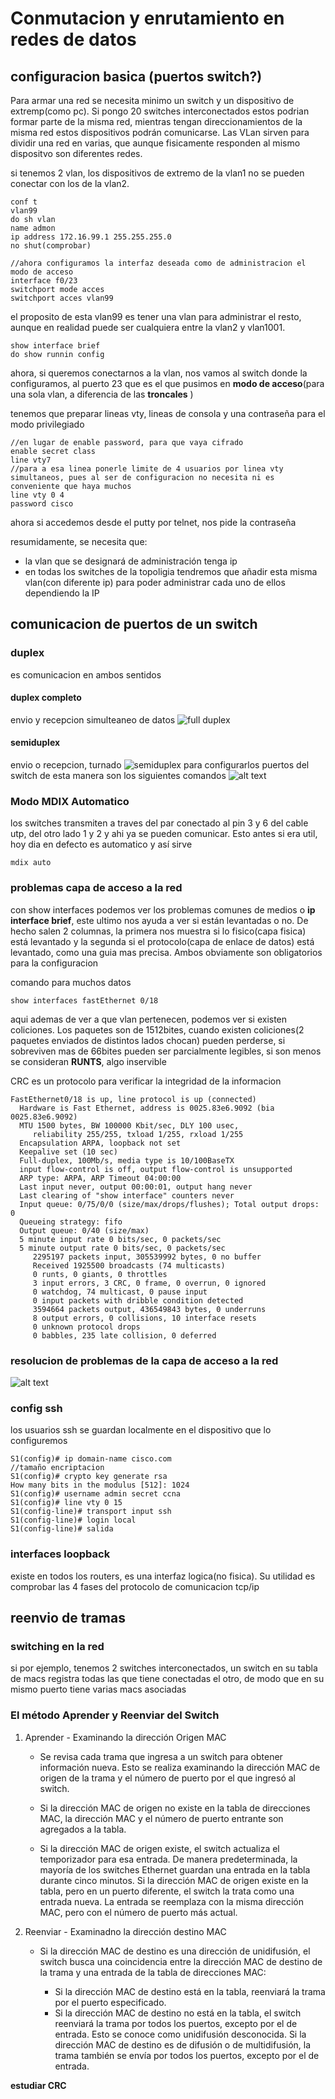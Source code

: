 # Conmutacion y enrutamiento en redes de datos

## configuracion basica (puertos switch?)

Para armar una red se necesita minimo un switch y un dispositivo de extremp(como pc). Si pongo 20 switches interconectados estos podrian formar parte de la misma red, mientras tengan direccionamientos de la misma red estos dispositivos podrán comunicarse. Las VLan sirven para dividir una red en varias, que aunque fisicamente responden al mismo dispositvo son diferentes redes.

si tenemos 2 vlan, los dispositivos de extremo de la vlan1 no se pueden conectar con los de la vlan2.
```
conf t
vlan99
do sh vlan
name admon
ip address 172.16.99.1 255.255.255.0
no shut(comprobar)

//ahora configuramos la interfaz deseada como de administracion el modo de acceso
interface f0/23
switchport mode acces
switchport acces vlan99
```

el proposito de esta vlan99 es tener una vlan para administrar el resto, aunque en realidad puede ser cualquiera entre la vlan2 y vlan1001.
```
show interface brief
do show runnin config
```
ahora, si queremos conectarnos a la vlan, nos vamos al switch donde la configuramos, al puerto 23 que es el que pusimos en **modo de acceso**(para una sola vlan, a diferencia de las **troncales** ) 

tenemos que preparar lineas vty, lineas de consola y una contraseña para el modo privilegiado

```
//en lugar de enable password, para que vaya cifrado
enable secret class
line vty7
//para a esa linea ponerle limite de 4 usuarios por linea vty simultaneos, pues al ser de configuracion no necesita ni es conveniente que haya muchos
line vty 0 4 
password cisco
```

ahora si accedemos desde el putty por telnet, nos pide la contraseña

resumidamente, se necesita que: 
- la vlan que se designará de administración tenga ip
- en todas los switches de la topoligia tendremos que añadir esta misma vlan(con diferente ip) para poder administrar cada uno de ellos dependiendo la IP

## comunicacion de puertos de un switch
### duplex 
es comunicacion en ambos sentidos
#### duplex completo
envio y recepcion simulteaneo de datos
![full duplex](Fdup.png)

#### semiduplex
envio o recepcion, turnado
![semiduplex](HDup.png)
para configurarlos puertos del switch de esta manera son los siguientes comandos
![alt text](image.png)
### Modo MDIX Automatico
los switches transmiten a traves del par conectado al pin 3 y 6 del cable utp, del otro lado 1 y 2 y ahi ya se pueden comunicar. Esto antes si era util, hoy dia en defecto es automatico y así sirve 
```
mdix auto
```
### problemas capa de acceso a la red
con show interfaces podemos ver los problemas comunes de medios o **ip interface brief**, este ultimo nos ayuda a ver si están levantadas o no. De hecho salen 2 columnas, la primera nos muestra si lo fisico(capa fisica) está levantado y la segunda si el protocolo(capa de enlace de datos) está levantado, como una guia mas precisa. Ambos obviamente son obligatorios para la configuracion


comando para muchos datos
```
show interfaces fastEthernet 0/18
```
aqui ademas de ver a que vlan pertenecen, podemos ver si existen coliciones. Los paquetes son de 1512bites, cuando existen coliciones(2 paquetes enviados de distintos lados chocan) pueden perderse, si sobreviven mas de 66bites pueden ser parcialmente legibles, si son menos se consideran **RUNTS**, algo inservible

CRC es un protocolo para verificar la integridad de la informacion

```
FastEthernet0/18 is up, line protocol is up (connected)
  Hardware is Fast Ethernet, address is 0025.83e6.9092 (bia 0025.83e6.9092)
  MTU 1500 bytes, BW 100000 Kbit/sec, DLY 100 usec,
     reliability 255/255, txload 1/255, rxload 1/255
  Encapsulation ARPA, loopback not set
  Keepalive set (10 sec)
  Full-duplex, 100Mb/s, media type is 10/100BaseTX
  input flow-control is off, output flow-control is unsupported
  ARP type: ARPA, ARP Timeout 04:00:00
  Last input never, output 00:00:01, output hang never
  Last clearing of "show interface" counters never
  Input queue: 0/75/0/0 (size/max/drops/flushes); Total output drops: 0
  Queueing strategy: fifo
  Output queue: 0/40 (size/max)
  5 minute input rate 0 bits/sec, 0 packets/sec
  5 minute output rate 0 bits/sec, 0 packets/sec
     2295197 packets input, 305539992 bytes, 0 no buffer
     Received 1925500 broadcasts (74 multicasts)
     0 runts, 0 giants, 0 throttles
     3 input errors, 3 CRC, 0 frame, 0 overrun, 0 ignored
     0 watchdog, 74 multicast, 0 pause input
     0 input packets with dribble condition detected
     3594664 packets output, 436549843 bytes, 0 underruns
     8 output errors, 0 collisions, 10 interface resets
     0 unknown protocol drops
     0 babbles, 235 late collision, 0 deferred
```
### resolucion de problemas de la capa de acceso a la red
![alt text](image-1.png)

### config ssh

los usuarios ssh se guardan localmente en el dispositivo que lo configuremos

```
S1(config)# ip domain-name cisco.com
//tamaño encriptacion
S1(config)# crypto key generate rsa
How many bits in the modulus [512]: 1024
S1(config)# username admin secret ccna
S1(config)# line vty 0 15
S1(config-line)# transport input ssh
S1(config-line)# login local
S1(config-line)# salida
```

### interfaces loopback
existe en todos los routers, es una interfaz logica(no fisica). Su utilidad es comprobar las 4 fases del protocolo de comunicacion tcp/ip

## reenvio de tramas
### switching en la red
si por ejemplo, tenemos 2 switches interconectados, un switch en su tabla de macs registra todas las que tiene conectadas el otro, de modo que en su mismo puerto tiene varias macs asociadas

### El método Aprender y Reenviar del Switch

1. Aprender - Examinando la dirección Origen MAC
   - Se revisa cada trama que ingresa a un switch para obtener información nueva. Esto se realiza examinando la dirección MAC de origen de la trama y el número de puerto por el que ingresó al switch.

   - Si la dirección MAC de origen no existe en la tabla de direcciones MAC, la dirección MAC y el número de puerto entrante son agregados a la tabla.
   - Si la dirección MAC de origen existe, el switch actualiza el temporizador para esa entrada. De manera predeterminada, la mayoría de los switches Ethernet guardan una entrada en la tabla durante cinco minutos. Si la dirección MAC de origen existe en la tabla, pero en un puerto diferente, el switch la trata como una entrada nueva. La entrada se reemplaza con la misma dirección MAC, pero con el número de puerto más actual.
2. Reenviar - Examinadno la dirección destino MAC
   - Si la dirección MAC de destino es una dirección de unidifusión, el switch busca una coincidencia entre la dirección MAC de destino de la trama y una entrada de la tabla de direcciones MAC:

      - Si la dirección MAC de destino está en la tabla, reenviará la trama por el puerto especificado.
      - Si la dirección MAC de destino no está en la tabla, el switch reenviará la trama por todos los puertos, excepto por el de entrada. Esto se conoce como unidifusión desconocida. Si la dirección MAC de destino es de difusión o de multidifusión, la trama también se envía por todos los puertos, excepto por el de entrada.

**estudiar CRC** 